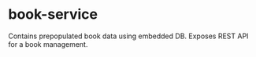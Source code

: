 # book-service
Contains prepopulated book data using embedded  DB. Exposes REST API for a book management.
